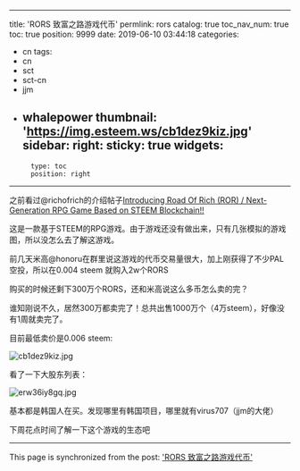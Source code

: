 
---
title: 'RORS 致富之路游戏代币'
permlink: rors
catalog: true
toc_nav_num: true
toc: true
position: 9999
date: 2019-06-10 03:44:18
categories:
- cn
tags:
- cn
- sct
- sct-cn
- jjm
- whalepower
thumbnail: 'https://img.esteem.ws/cb1dez9kiz.jpg'
sidebar:
    right:
        sticky: true
widgets:
    -
        type: toc
        position: right
---


之前看过@richofrich的介绍帖子[Introducing Road Of Rich (ROR) / Next-Generation RPG Game Based on STEEM Blockchain!!](https://busy.org/@roadofrich/ror-test)

这是一款基于STEEM的RPG游戏。由于游戏还没有做出来，只有几张模拟的游戏图，所以没怎么去了解这游戏。


前几天米高@honoru在群里说这游戏的代币交易量很大，加上刚获得了不少PAL空投，所以在0.004 steem 就购入2w个RORS

购买的时候还剩下300万个RORS，还和米高说这么多币怎么卖的完？

谁知刚说不久，居然300万都卖完了！总共出售1000万个（4万steem），好像没有1周就卖完了。

目前最低卖价是0.006 steem:

![cb1dez9kiz.jpg](https://img.esteem.ws/cb1dez9kiz.jpg)

看了一下大股东列表：

![erw36iy8gq.jpg](https://img.esteem.ws/erw36iy8gq.jpg)

基本都是韩国人在买。发现哪里有韩国项目，哪里就有virus707（jjm的大佬）

下周花点时间了解一下这个游戏的生态吧

- - -

This page is synchronized from the post: ['RORS 致富之路游戏代币'](https://steemit.com/@ericet/rors)
